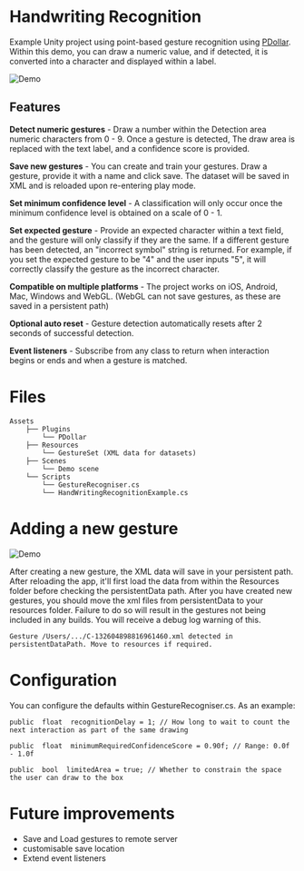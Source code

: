 ﻿# Handwriting Recognition
Example Unity project using point-based gesture recognition using [PDollar](https://depts.washington.edu/acelab/proj/dollar/pdollar.html). Within this demo, you can draw a numeric value, and if detected, it is converted into a character and displayed within a label.

![Demo](https://i.ibb.co/qF9fjs0/hr1-git.gif)
## Features

**Detect numeric gestures** - 
Draw a number within the Detection area numeric characters from 0 - 9. Once a gesture is detected, The draw area is replaced with the text label, and a confidence score is provided.

**Save new gestures** - 
You can create and train your gestures. Draw a gesture, provide it with a name and click save. The dataset will be saved in XML and is reloaded upon re-entering play mode.

**Set minimum confidence level** - 
A classification will only occur once the minimum confidence level is obtained on a scale of 0 - 1.

**Set expected gesture** - 
Provide an expected character within a text field, and the gesture will only classify if they are the same. If a different gesture has been detected, an "incorrect symbol" string is returned. For example, if you set the expected gesture to be "4" and the user inputs "5", it will correctly classify the gesture as the incorrect character.

**Compatible on multiple platforms** - 
The project works on iOS, Android, Mac, Windows and WebGL. (WebGL can not save gestures, as these are saved in a persistent path)

**Optional auto reset** - 
Gesture detection automatically resets after 2 seconds of successful detection.

**Event listeners** - 
Subscribe from any class to return when interaction begins or ends and when a gesture is matched.

# Files
```
Assets
	├── Plugins
		└── PDollar
	├── Resources
		└── GestureSet (XML data for datasets)
	├── Scenes 
		└── Demo scene
	└── Scripts
		└── GestureRecogniser.cs
		└── HandWritingRecognitionExample.cs
```

# Adding a new gesture
![Demo](https://i.ibb.co/swYcY1w/hr2-git.gif)

After creating a new gesture, the XML data will save in your persistent path. After reloading the app, it'll first load the data from within the Resources folder before checking the persistentData path.
After you have created new gestures, you should move the xml files from persistentData to your resources folder. Failure to do so will result in the gestures not being included in any builds. You will receive a debug log warning of this.

    Gesture /Users/.../C-132604898816961460.xml detected in persistentDataPath. Move to resources if required.

# Configuration
You can configure the defaults within GestureRecogniser.cs. As an example:

    public  float  recognitionDelay = 1; // How long to wait to count the next interaction as part of the same drawing

    public  float  minimumRequiredConfidenceScore = 0.90f; // Range: 0.0f - 1.0f
    
    public  bool  limitedArea = true; // Whether to constrain the space the user can draw to the box


# Future improvements
 - Save and Load gestures to remote server
 - customisable save location
 - Extend event listeners 

